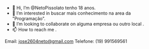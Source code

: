 - 👋 Hi, I’m @NetoPissolato tenho 18 anos.
- 👀 I’m interested in  buscar mais  conhecimento na area  da "Programação".
- 💞️ I’m looking to collaborate on  alguma empresa ou outro local .
- 📫 How to reach me .

Email: jose2604neto@gmail.com
Telefone: (19) 991569561
